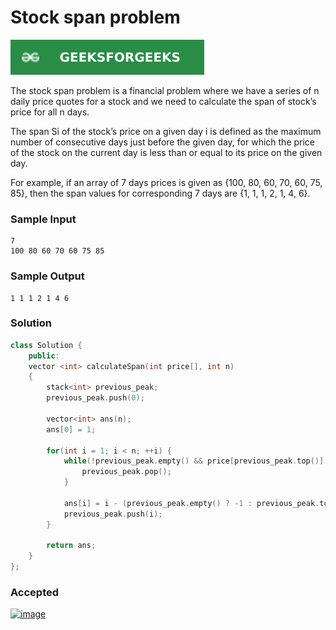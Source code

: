 # Stock span problem

[![Problem Link](../assets/gfg.svg)](https://practice.geeksforgeeks.org/problems/stock-span-problem-1587115621/1#)

The stock span problem is a financial problem where we have a series of n daily price quotes for a stock and we need to calculate the span of stock’s price for all n days. 

The span Si of the stock’s price on a given day i is defined as the maximum number of consecutive days just before the given day, for which the price of the stock on the current day is less than or equal to its price on the given day.

For example, if an array of 7 days prices is given as {100, 80, 60, 70, 60, 75, 85}, then the span values for corresponding 7 days are {1, 1, 1, 2, 1, 4, 6}.

### Sample Input
```
7
100 80 60 70 60 75 85
```

### Sample Output
```
1 1 1 2 1 4 6 
```

### Solution
```cpp
class Solution {
    public:
    vector <int> calculateSpan(int price[], int n)
    {
        stack<int> previous_peak;
        previous_peak.push(0);
        
        vector<int> ans(n);
        ans[0] = 1;

        for(int i = 1; i < n; ++i) {
            while(!previous_peak.empty() && price[previous_peak.top()] <= price[i]) {
                previous_peak.pop();
            }

            ans[i] = i - (previous_peak.empty() ? -1 : previous_peak.top());
            previous_peak.push(i);
        }

        return ans;
    }
};
```

### Accepted
[![image](https://user-images.githubusercontent.com/44930179/149402979-a1219d21-6b56-4bb3-b5e4-166dbba28ad7.png)](https://practice.geeksforgeeks.org/viewSol.php?subId=13c879e3f83a1740817b66da69b6e8b6&pid=701342&user=jhasuraj)